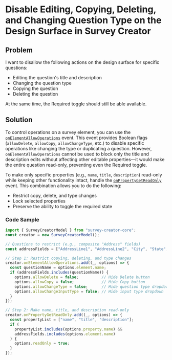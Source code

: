 # Disable Editing, Copying, Deleting, and Changing Question Type on the Design Surface in Survey Creator

## Problem

I want to disallow the following actions on the design surface for specific questions:

- Editing the question's title and description
- Changing the question type
- Copying the question
- Deleting the question

At the same time, the Required toggle should still be able available.

## Solution

To control operations on a survey element, you can use the [`onElementAllowOperations`](https://surveyjs.io/survey-creator/documentation/api-reference/survey-creator#onElementAllowOperations) event. This event provides Boolean flags (`allowDelete`, `allowCopy`, `allowChangeType`, etc.) to disable specific operations like changing the type or duplicating a question. However, `onElementAllowOperations` cannot be used to block only the title and description edits without affecting other editable properties&mdash;it would make the entire question read-only, preventing even the Required toggle.

To make only specific properties (e.g., `name`, `title`, `description`) read-only while keeping other functionality intact, handle the [`onPropertyGetReadOnly`](https://surveyjs.io/survey-creator/documentation/api-reference/survey-creator#onPropertyGetReadOnly) event. This combination allows you to do the following:

- Restrict copy, delete, and type changes
- Lock selected properties
- Preserve the ability to toggle the required state

### Code Sample

```typescript
import { SurveyCreatorModel } from "survey-creator-core";
const creator = new SurveyCreatorModel();

// Questions to restrict (e.g., composite "Address" fields)
const addressFields = ["AddressLine1", "AddressLine2", "City", "State", "ZipCode"];

// Step 1: Restrict copying, deleting, and type changes
creator.onElementAllowOperations.add((_, options) => {
  const questionName = options.element.name;
  if (addressFields.includes(questionName)) {
    options.allowDelete = false;          // Hide Delete button
    options.allowCopy = false;            // Hide Copy button
    options.allowChangeType = false;      // Hide question type dropdown
    options.allowChangeInputType = false; // Hide input type dropdown
  }
});

// Step 2: Make name, title, and description read-only
creator.onPropertyGetReadOnly.add((_, options) => {
  const propertyList = ["name", "title", "description"];
  if (
    propertyList.includes(options.property.name) &&
    addressFields.includes(options.element.name)
  ) {
    options.readOnly = true;
  }
});
```

<!-- ## Related Tags
- surveyjs
- survey-creator
- question-editing
- isRequired
- custom-properties
- javascript -->
